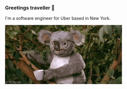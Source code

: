 ### Greetings traveller 🧙

I'm a software engineer for Uber based in New York. 

![koala](https://github.com/cdlewis/cdlewis/raw/master/giphy.gif)

<!--
**cdlewis/cdlewis** is a ✨ _special_ ✨ repository because its `README.md` (this file) appears on your GitHub profile.

Here are some ideas to get you started:

- 🔭 I’m currently working on ...
- 🌱 I’m currently learning ...
- 👯 I’m looking to collaborate on ...
- 🤔 I’m looking for help with ...
- 💬 Ask me about ...
- 📫 How to reach me: ...
- 😄 Pronouns: ...
- ⚡ Fun fact: ...
-->
